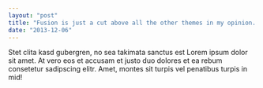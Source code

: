 ```yaml
---
layout: "post"
title: "Fusion is just a cut above all the other themes in my opinion. It is the best!"
date: "2013-12-06"
---
```


Stet clita kasd gubergren, no sea takimata sanctus est Lorem ipsum dolor sit amet. At vero eos et accusam et justo duo dolores et ea rebum consetetur sadipscing elitr. Amet, montes sit turpis vel penatibus turpis in mid! 